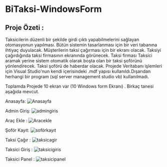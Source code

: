 # BiTaksi-WindowsForm

## Proje Özeti :
Taksicilerin düzenli bir şekilde girdi çıktı yapabilmelerini sağlayan
otomasyonun yapılması. Bütün sistemin tasarlanması için bir veri tabanına ihtiyaç
duyulacak. Müşterilerin taksi çağırması için bir ekranı olacak. Taksiyi çağırdığında taksi
firmasının ekranında görünecek. Taksi firması Taksici aramak yerine sistem otomatik
olarak boşta olan bir taksi şoförünü yönlendirecek. Taksi şoförü de haberdar olacak.
Projede Veritabanı işlemleri için Visual Studio'nun kendi içerisindeki .mdf yapısı kullanıldı.Dışarıdan herhangi bir program (sql server management studio vb) kullanılmadı.

Toplamda Projede 10 ekran var (10 Windows form Ekranı) . Birkaç tanesi aşağıda mevcut.

Anasayfa: 
![Anasayfa](https://user-images.githubusercontent.com/30017943/58753824-d3516600-84cd-11e9-971b-a01bfeb9b72c.png)

Admin Giriş:
![admingiris](https://user-images.githubusercontent.com/30017943/58753842-29260e00-84ce-11e9-8c8e-e9a12a8a61e5.png)

Araç Ekle :
![Aracekle](https://user-images.githubusercontent.com/30017943/58753846-3fcc6500-84ce-11e9-8b08-cb9ba8e3b1dd.png)

Şoför Kayıt:
![soförkayıt](https://user-images.githubusercontent.com/30017943/58753851-5a9ed980-84ce-11e9-86d5-788212ba91c0.png)

Taksi Çağır :
![taksicagir](https://user-images.githubusercontent.com/30017943/58753858-74d8b780-84ce-11e9-9a7a-7336f78ddd29.png)

Taksici Giriş :
![taksicigiris](https://user-images.githubusercontent.com/30017943/58753865-8e79ff00-84ce-11e9-8ba9-efbbeb552e89.png)

Taksici Panel :
![taksicipanel](https://user-images.githubusercontent.com/30017943/58753873-a18ccf00-84ce-11e9-9d2f-6d926a9227c9.png)

